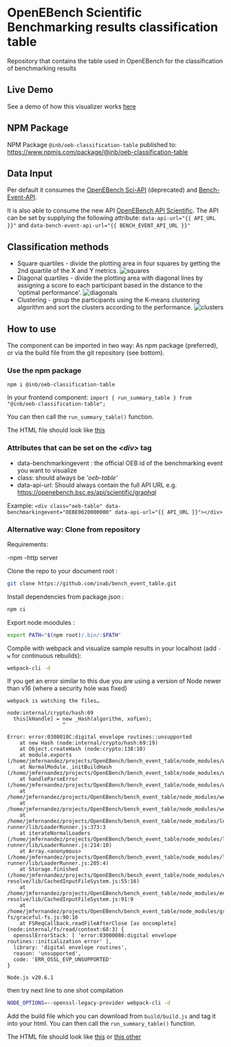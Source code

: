 # OpenEBench Scientific Benchmarking results classification table

Repository that contains the table used in OpenEBench for the classification of benchmarking results

## Live Demo

See a demo of how this visualizer works [here](https://inab.github.io/bench_event_table/)

## NPM Package

NPM Package `@inb/oeb-classification-table` published to: <https://www.npmjs.com/package/@inb/oeb-classification-table>

## Data Input

Per default it consumes the [OpenEBench Sci-API](https://openebench.bsc.es/sciapi/) (deprecated) and [Bench-Event-API](https://openebench.bsc.es/rest/bench_event_api/).

It is also able to consume the new API [OpenEBench API Scientific](https://dev-openebench.bsc.es/api/scientific/).
The API can be set by supplying the following attribute: `data-api-url="{{ API_URL }}"` and `data-bench-event-api-url="{{ BENCH_EVENT_API_URL }}"`

## Classification methods

* Square quartiles - divide the plotting area in four squares by getting the 2nd quartile of the X and Y metrics.
![squares](pictures/sqr_example.png)
* Diagonal quartiles - divide the plotting area with diagonal lines by assigning a score to each participant based in the distance to the 'optimal performance'.
![diagonals](pictures/diag_example.png)
* Clustering - group the participants using the K-means clustering algorithm and sort the clusters according to the performance.
![clusters](pictures/clusters_example.png)

## How to use

The component can be imported in two way: As npm package (preferred), or via the build file from the git repository (see bottom).

### Use the npm package

`npm i @inb/oeb-classification-table`

In your frontend component:
`import { run_summary_table } from "@inb/oeb-classification-table";`

You can then call the `run_summary_table()` function.

The HTML file should look like [this](./index.html)

### Attributes that can be set on the _<div\>_ tag

* data-benchmarkingevent : the official OEB id of the benchmarking event you want to visualize
* class: should always be *'oeb-table'*
* data-api-url: Should always contain the full API URL e.g. <https://openebench.bsc.es/api/scientific/graphql>

Example:
` <div class="oeb-table" data-benchmarkingevent="OEBE0020000000" data-api-url="{{ API_URL }}"></div> `

### Alternative way: Clone from repository

Requirements:

-npm
-http server

Clone the repo to your document root :

```bash
git clone https://github.com/inab/bench_event_table.git
```

Install dependencies from package.json :

```bash
npm ci
```

Export node moodules :

```bash
export PATH="$(npm root)/.bin/:$PATH"
```

Compile with webpack and visualize sample results in your localhost (add `-w` for continuous rebuilds):

```bash
webpack-cli -d
```

If you get an error similar to this due you are using a version of Node newer than v16 (where a security hole was fixed)

```
webpack is watching the files…

node:internal/crypto/hash:69
  this[kHandle] = new _Hash(algorithm, xofLen);
                  ^

Error: error:0308010C:digital envelope routines::unsupported
    at new Hash (node:internal/crypto/hash:69:19)
    at Object.createHash (node:crypto:138:10)
    at module.exports (/home/jmfernandez/projects/OpenEBench/bench_event_table/node_modules/webpack/lib/util/createHash.js:90:53)
    at NormalModule._initBuildHash (/home/jmfernandez/projects/OpenEBench/bench_event_table/node_modules/webpack/lib/NormalModule.js:402:16)
    at handleParseError (/home/jmfernandez/projects/OpenEBench/bench_event_table/node_modules/webpack/lib/NormalModule.js:450:10)
    at /home/jmfernandez/projects/OpenEBench/bench_event_table/node_modules/webpack/lib/NormalModule.js:482:5
    at /home/jmfernandez/projects/OpenEBench/bench_event_table/node_modules/webpack/lib/NormalModule.js:343:12
    at /home/jmfernandez/projects/OpenEBench/bench_event_table/node_modules/loader-runner/lib/LoaderRunner.js:373:3
    at iterateNormalLoaders (/home/jmfernandez/projects/OpenEBench/bench_event_table/node_modules/loader-runner/lib/LoaderRunner.js:214:10)
    at Array.<anonymous> (/home/jmfernandez/projects/OpenEBench/bench_event_table/node_modules/loader-runner/lib/LoaderRunner.js:205:4)
    at Storage.finished (/home/jmfernandez/projects/OpenEBench/bench_event_table/node_modules/enhanced-resolve/lib/CachedInputFileSystem.js:55:16)
    at /home/jmfernandez/projects/OpenEBench/bench_event_table/node_modules/enhanced-resolve/lib/CachedInputFileSystem.js:91:9
    at /home/jmfernandez/projects/OpenEBench/bench_event_table/node_modules/graceful-fs/graceful-fs.js:90:16
    at FSReqCallback.readFileAfterClose [as oncomplete] (node:internal/fs/read/context:68:3) {
  opensslErrorStack: [ 'error:03000086:digital envelope routines::initialization error' ],
  library: 'digital envelope routines',
  reason: 'unsupported',
  code: 'ERR_OSSL_EVP_UNSUPPORTED'
}

Node.js v20.6.1
```

then try next line to one shot compilation

```bash
NODE_OPTIONS=--openssl-legacy-provider webpack-cli -d
```

Add the build file which you can download from `build/build.js` and tag it into your html. You can then call the `run_summary_table()` function.  

The HTML file should look like [this](./index.html) or [this other](./index-LRGASP.html)
